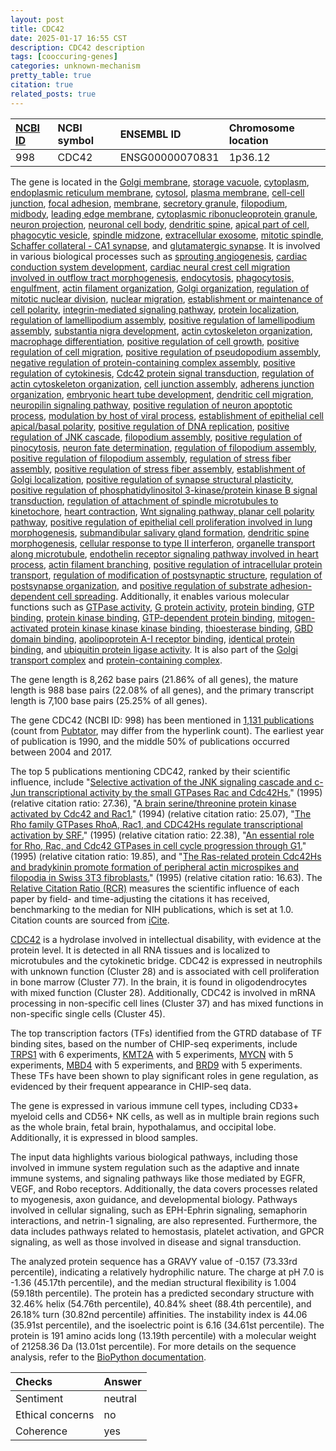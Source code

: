 ```yaml
---
layout: post
title: CDC42
date: 2025-01-17 16:55 CST
description: CDC42 description
tags: [cooccuring-genes]
categories: unknown-mechanism
pretty_table: true
citation: true
related_posts: true
---
```




| [NCBI ID](https://www.ncbi.nlm.nih.gov/gene/998) | NCBI symbol | ENSEMBL ID | Chromosome location |
| :-------- | :------- | :-------- | :------- |
| 998  | CDC42 | ENSG00000070831 | 1p36.12 |



The gene is located in the [Golgi membrane](https://amigo.geneontology.org/amigo/term/GO:0000139), [storage vacuole](https://amigo.geneontology.org/amigo/term/GO:0000322), [cytoplasm](https://amigo.geneontology.org/amigo/term/GO:0005737), [endoplasmic reticulum membrane](https://amigo.geneontology.org/amigo/term/GO:0005789), [cytosol](https://amigo.geneontology.org/amigo/term/GO:0005829), [plasma membrane](https://amigo.geneontology.org/amigo/term/GO:0005886), [cell-cell junction](https://amigo.geneontology.org/amigo/term/GO:0005911), [focal adhesion](https://amigo.geneontology.org/amigo/term/GO:0005925), [membrane](https://amigo.geneontology.org/amigo/term/GO:0016020), [secretory granule](https://amigo.geneontology.org/amigo/term/GO:0030141), [filopodium](https://amigo.geneontology.org/amigo/term/GO:0030175), [midbody](https://amigo.geneontology.org/amigo/term/GO:0030496), [leading edge membrane](https://amigo.geneontology.org/amigo/term/GO:0031256), [cytoplasmic ribonucleoprotein granule](https://amigo.geneontology.org/amigo/term/GO:0036464), [neuron projection](https://amigo.geneontology.org/amigo/term/GO:0043005), [neuronal cell body](https://amigo.geneontology.org/amigo/term/GO:0043025), [dendritic spine](https://amigo.geneontology.org/amigo/term/GO:0043197), [apical part of cell](https://amigo.geneontology.org/amigo/term/GO:0045177), [phagocytic vesicle](https://amigo.geneontology.org/amigo/term/GO:0045335), [spindle midzone](https://amigo.geneontology.org/amigo/term/GO:0051233), [extracellular exosome](https://amigo.geneontology.org/amigo/term/GO:0070062), [mitotic spindle](https://amigo.geneontology.org/amigo/term/GO:0072686), [Schaffer collateral - CA1 synapse](https://amigo.geneontology.org/amigo/term/GO:0098685), and [glutamatergic synapse](https://amigo.geneontology.org/amigo/term/GO:0098978). It is involved in various biological processes such as [sprouting angiogenesis](https://amigo.geneontology.org/amigo/term/GO:0002040), [cardiac conduction system development](https://amigo.geneontology.org/amigo/term/GO:0003161), [cardiac neural crest cell migration involved in outflow tract morphogenesis](https://amigo.geneontology.org/amigo/term/GO:0003253), [endocytosis](https://amigo.geneontology.org/amigo/term/GO:0006897), [phagocytosis, engulfment](https://amigo.geneontology.org/amigo/term/GO:0006911), [actin filament organization](https://amigo.geneontology.org/amigo/term/GO:0007015), [Golgi organization](https://amigo.geneontology.org/amigo/term/GO:0007030), [regulation of mitotic nuclear division](https://amigo.geneontology.org/amigo/term/GO:0007088), [nuclear migration](https://amigo.geneontology.org/amigo/term/GO:0007097), [establishment or maintenance of cell polarity](https://amigo.geneontology.org/amigo/term/GO:0007163), [integrin-mediated signaling pathway](https://amigo.geneontology.org/amigo/term/GO:0007229), [protein localization](https://amigo.geneontology.org/amigo/term/GO:0008104), [regulation of lamellipodium assembly](https://amigo.geneontology.org/amigo/term/GO:0010591), [positive regulation of lamellipodium assembly](https://amigo.geneontology.org/amigo/term/GO:0010592), [substantia nigra development](https://amigo.geneontology.org/amigo/term/GO:0021762), [actin cytoskeleton organization](https://amigo.geneontology.org/amigo/term/GO:0030036), [macrophage differentiation](https://amigo.geneontology.org/amigo/term/GO:0030225), [positive regulation of cell growth](https://amigo.geneontology.org/amigo/term/GO:0030307), [positive regulation of cell migration](https://amigo.geneontology.org/amigo/term/GO:0030335), [positive regulation of pseudopodium assembly](https://amigo.geneontology.org/amigo/term/GO:0031274), [negative regulation of protein-containing complex assembly](https://amigo.geneontology.org/amigo/term/GO:0031333), [positive regulation of cytokinesis](https://amigo.geneontology.org/amigo/term/GO:0032467), [Cdc42 protein signal transduction](https://amigo.geneontology.org/amigo/term/GO:0032488), [regulation of actin cytoskeleton organization](https://amigo.geneontology.org/amigo/term/GO:0032956), [cell junction assembly](https://amigo.geneontology.org/amigo/term/GO:0034329), [adherens junction organization](https://amigo.geneontology.org/amigo/term/GO:0034332), [embryonic heart tube development](https://amigo.geneontology.org/amigo/term/GO:0035050), [dendritic cell migration](https://amigo.geneontology.org/amigo/term/GO:0036336), [neuropilin signaling pathway](https://amigo.geneontology.org/amigo/term/GO:0038189), [positive regulation of neuron apoptotic process](https://amigo.geneontology.org/amigo/term/GO:0043525), [modulation by host of viral process](https://amigo.geneontology.org/amigo/term/GO:0044788), [establishment of epithelial cell apical/basal polarity](https://amigo.geneontology.org/amigo/term/GO:0045198), [positive regulation of DNA replication](https://amigo.geneontology.org/amigo/term/GO:0045740), [positive regulation of JNK cascade](https://amigo.geneontology.org/amigo/term/GO:0046330), [filopodium assembly](https://amigo.geneontology.org/amigo/term/GO:0046847), [positive regulation of pinocytosis](https://amigo.geneontology.org/amigo/term/GO:0048549), [neuron fate determination](https://amigo.geneontology.org/amigo/term/GO:0048664), [regulation of filopodium assembly](https://amigo.geneontology.org/amigo/term/GO:0051489), [positive regulation of filopodium assembly](https://amigo.geneontology.org/amigo/term/GO:0051491), [regulation of stress fiber assembly](https://amigo.geneontology.org/amigo/term/GO:0051492), [positive regulation of stress fiber assembly](https://amigo.geneontology.org/amigo/term/GO:0051496), [establishment of Golgi localization](https://amigo.geneontology.org/amigo/term/GO:0051683), [positive regulation of synapse structural plasticity](https://amigo.geneontology.org/amigo/term/GO:0051835), [positive regulation of phosphatidylinositol 3-kinase/protein kinase B signal transduction](https://amigo.geneontology.org/amigo/term/GO:0051897), [regulation of attachment of spindle microtubules to kinetochore](https://amigo.geneontology.org/amigo/term/GO:0051988), [heart contraction](https://amigo.geneontology.org/amigo/term/GO:0060047), [Wnt signaling pathway, planar cell polarity pathway](https://amigo.geneontology.org/amigo/term/GO:0060071), [positive regulation of epithelial cell proliferation involved in lung morphogenesis](https://amigo.geneontology.org/amigo/term/GO:0060501), [submandibular salivary gland formation](https://amigo.geneontology.org/amigo/term/GO:0060661), [dendritic spine morphogenesis](https://amigo.geneontology.org/amigo/term/GO:0060997), [cellular response to type II interferon](https://amigo.geneontology.org/amigo/term/GO:0071346), [organelle transport along microtubule](https://amigo.geneontology.org/amigo/term/GO:0072384), [endothelin receptor signaling pathway involved in heart process](https://amigo.geneontology.org/amigo/term/GO:0086101), [actin filament branching](https://amigo.geneontology.org/amigo/term/GO:0090135), [positive regulation of intracellular protein transport](https://amigo.geneontology.org/amigo/term/GO:0090316), [regulation of modification of postsynaptic structure](https://amigo.geneontology.org/amigo/term/GO:0099159), [regulation of postsynapse organization](https://amigo.geneontology.org/amigo/term/GO:0099175), and [positive regulation of substrate adhesion-dependent cell spreading](https://amigo.geneontology.org/amigo/term/GO:1900026). Additionally, it enables various molecular functions such as [GTPase activity](https://amigo.geneontology.org/amigo/term/GO:0003924), [G protein activity](https://amigo.geneontology.org/amigo/term/GO:0003925), [protein binding](https://amigo.geneontology.org/amigo/term/GO:0005515), [GTP binding](https://amigo.geneontology.org/amigo/term/GO:0005525), [protein kinase binding](https://amigo.geneontology.org/amigo/term/GO:0019901), [GTP-dependent protein binding](https://amigo.geneontology.org/amigo/term/GO:0030742), [mitogen-activated protein kinase kinase kinase binding](https://amigo.geneontology.org/amigo/term/GO:0031435), [thioesterase binding](https://amigo.geneontology.org/amigo/term/GO:0031996), [GBD domain binding](https://amigo.geneontology.org/amigo/term/GO:0032427), [apolipoprotein A-I receptor binding](https://amigo.geneontology.org/amigo/term/GO:0034191), [identical protein binding](https://amigo.geneontology.org/amigo/term/GO:0042802), and [ubiquitin protein ligase activity](https://amigo.geneontology.org/amigo/term/GO:0061630). It is also part of the [Golgi transport complex](https://amigo.geneontology.org/amigo/term/GO:0017119) and [protein-containing complex](https://amigo.geneontology.org/amigo/term/GO:0032991).


The gene length is 8,262 base pairs (21.86% of all genes), the mature length is 988 base pairs (22.08% of all genes), and the primary transcript length is 7,100 base pairs (25.25% of all genes).


The gene CDC42 (NCBI ID: 998) has been mentioned in [1,131 publications](https://pubmed.ncbi.nlm.nih.gov/?term=%22CDC42%22) (count from [Pubtator](https://academic.oup.com/nar/article/47/W1/W587/5494727), may differ from the hyperlink count). The earliest year of publication is 1990, and the middle 50% of publications occurred between 2004 and 2017.


The top 5 publications mentioning CDC42, ranked by their scientific influence, include "[Selective activation of the JNK signaling cascade and c-Jun transcriptional activity by the small GTPases Rac and Cdc42Hs.](https://pubmed.ncbi.nlm.nih.gov/7600582)" (1995) (relative citation ratio: 27.36), "[A brain serine/threonine protein kinase activated by Cdc42 and Rac1.](https://pubmed.ncbi.nlm.nih.gov/8107774)" (1994) (relative citation ratio: 25.07), "[The Rho family GTPases RhoA, Rac1, and CDC42Hs regulate transcriptional activation by SRF.](https://pubmed.ncbi.nlm.nih.gov/7600583)" (1995) (relative citation ratio: 22.38), "[An essential role for Rho, Rac, and Cdc42 GTPases in cell cycle progression through G1.](https://pubmed.ncbi.nlm.nih.gov/7652575)" (1995) (relative citation ratio: 19.85), and "[The Ras-related protein Cdc42Hs and bradykinin promote formation of peripheral actin microspikes and filopodia in Swiss 3T3 fibroblasts.](https://pubmed.ncbi.nlm.nih.gov/7891688)" (1995) (relative citation ratio: 16.63). The [Relative Citation Ratio (RCR)](https://journals.plos.org/plosbiology/article?id=10.1371/journal.pbio.1002541) measures the scientific influence of each paper by field- and time-adjusting the citations it has received, benchmarking to the median for NIH publications, which is set at 1.0. Citation counts are sourced from [iCite](https://icite.od.nih.gov).


[CDC42](https://www.proteinatlas.org/ENSG00000070831-CDC42) is a hydrolase involved in intellectual disability, with evidence at the protein level. It is detected in all RNA tissues and is localized to microtubules and the cytokinetic bridge. CDC42 is expressed in neutrophils with unknown function (Cluster 28) and is associated with cell proliferation in bone marrow (Cluster 77). In the brain, it is found in oligodendrocytes with mixed function (Cluster 28). Additionally, CDC42 is involved in mRNA processing in non-specific cell lines (Cluster 37) and has mixed functions in non-specific single cells (Cluster 45).


The top transcription factors (TFs) identified from the GTRD database of TF binding sites, based on the number of CHIP-seq experiments, include [TRPS1](https://www.ncbi.nlm.nih.gov/gene/7227) with 6 experiments, [KMT2A](https://www.ncbi.nlm.nih.gov/gene/4297) with 5 experiments, [MYCN](https://www.ncbi.nlm.nih.gov/gene/4613) with 5 experiments, [MBD4](https://www.ncbi.nlm.nih.gov/gene/8930) with 5 experiments, and [BRD9](https://www.ncbi.nlm.nih.gov/gene/65980) with 5 experiments. These TFs have been shown to play significant roles in gene regulation, as evidenced by their frequent appearance in CHIP-seq data.





The gene is expressed in various immune cell types, including CD33+ myeloid cells and CD56+ NK cells, as well as in multiple brain regions such as the whole brain, fetal brain, hypothalamus, and occipital lobe. Additionally, it is expressed in blood samples.


The input data highlights various biological pathways, including those involved in immune system regulation such as the adaptive and innate immune systems, and signaling pathways like those mediated by EGFR, VEGF, and Robo receptors. Additionally, the data covers processes related to myogenesis, axon guidance, and developmental biology. Pathways involved in cellular signaling, such as EPH-Ephrin signaling, semaphorin interactions, and netrin-1 signaling, are also represented. Furthermore, the data includes pathways related to hemostasis, platelet activation, and GPCR signaling, as well as those involved in disease and signal transduction.



The analyzed protein sequence has a GRAVY value of -0.157 (73.33rd percentile), indicating a relatively hydrophilic nature. The charge at pH 7.0 is -1.36 (45.17th percentile), and the median structural flexibility is 1.004 (59.18th percentile). The protein has a predicted secondary structure with 32.46% helix (54.76th percentile), 40.84% sheet (88.4th percentile), and 26.18% turn (30.82nd percentile) affinities. The instability index is 44.06 (35.91st percentile), and the isoelectric point is 6.16 (34.61st percentile). The protein is 191 amino acids long (13.19th percentile) with a molecular weight of 21258.36 Da (13.01st percentile). For more details on the sequence analysis, refer to the [BioPython documentation](https://biopython.org/docs/1.75/api/Bio.SeqUtils.ProtParam.html).





| Checks    | Answer |
| :-------- | :------- |
| Sentiment  | neutral   |
| Ethical concerns | no     |
| Coherence    | yes    |